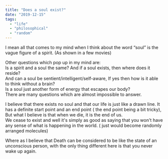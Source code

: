 ```yaml
---
title: "Does a soul exist?"
date: "2019-12-15"
tags: 
  - "life"
  - "philosophical"
  - "random"
---
```


I mean all that comes to my mind when I think about the word “soul” is the vague figure of a spirit. (As shown in a few movies)

Other questions which pop up in my mind are:  
Is a spirit and a soul the same? And if a soul exists, then where does it reside?  
And can a soul be sentient/intelligent/self-aware, If yes then how is it able to think without a brain?  
Is a soul just another form of energy that escapes our body?  
There are many questions which are almost impossible to answer.

I believe that there exists no soul and that our life is just like a drawn line. It has a definite start point and an end point ( the end point being a bit tricky), But what I believe is that when we die, it is the end of us.  
We cease to exist and well it's simply as good as saying that you won't have any sense of what is happening in the world. ( just would become randomly arranged molecules)

Where as I believe that Death can be considered to be like the state of an unconscious person, with the only thing different here is that you never wake up again.
